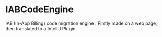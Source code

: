 # IABCodeEngine

IAB (In-App Billing) code migration engine : Firstly made on a web page, then translated to a IntelliJ Plugin.
